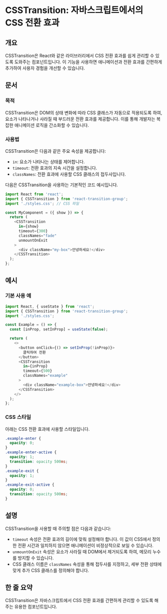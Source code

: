 <!--
Meta Description: # CSSTransition: 자바스크립트에서의 CSS 전환 효과 ## 개요 CSSTransition은 React와 같은 라이브러리에서 CSS 전환 효과를 쉽게 관리할 수 있도록 도와주는 컴포넌트입니다. 이 기능을 사용하면 애니메이션과 전환 효과를 간편하게 추가하여 사...
Meta Keywords: css, csstransition, example, import, react
-->

# CSSTransition: 자바스크립트에서의 CSS 전환 효과

## 개요
CSSTransition은 React와 같은 라이브러리에서 CSS 전환 효과를 쉽게 관리할 수 있도록 도와주는 컴포넌트입니다. 이 기능을 사용하면 애니메이션과 전환 효과를 간편하게 추가하여 사용자 경험을 개선할 수 있습니다.

## 문서
### 목적
CSSTransition은 DOM의 상태 변화에 따라 CSS 클래스가 자동으로 적용되도록 하여, 요소가 나타나거나 사라질 때 부드러운 전환 효과를 제공합니다. 이를 통해 개발자는 복잡한 애니메이션 로직을 간소화할 수 있습니다.

### 사용법
CSSTransition은 다음과 같은 주요 속성을 제공합니다:
- `in`: 요소가 나타나는 상태를 제어합니다.
- `timeout`: 전환 효과의 지속 시간을 설정합니다.
- `classNames`: 전환 효과에 사용할 CSS 클래스의 접두사입니다.

다음은 CSSTransition을 사용하는 기본적인 코드 예시입니다.

```javascript
import React from 'react';
import { CSSTransition } from 'react-transition-group';
import './styles.css'; // CSS 파일

const MyComponent = ({ show }) => {
  return (
    <CSSTransition
      in={show}
      timeout={300}
      classNames="fade"
      unmountOnExit
    >
      <div className="my-box">안녕하세요!</div>
    </CSSTransition>
  );
};
```

## 예시
### 기본 사용 예
```javascript
import React, { useState } from 'react';
import { CSSTransition } from 'react-transition-group';
import './styles.css';

const Example = () => {
  const [inProp, setInProp] = useState(false);

  return (
    <>
      <button onClick={() => setInProp(!inProp)}>
        클릭하여 전환
      </button>
      <CSSTransition
        in={inProp}
        timeout={500}
        classNames="example"
      >
        <div className="example-box">안녕하세요!</div>
      </CSSTransition>
    </>
  );
};
```

### CSS 스타일
아래는 CSS 전환 효과에 사용할 스타일입니다.

```css
.example-enter {
  opacity: 0;
}
.example-enter-active {
  opacity: 1;
  transition: opacity 500ms;
}
.example-exit {
  opacity: 1;
}
.example-exit-active {
  opacity: 0;
  transition: opacity 500ms;
}
```

## 설명
CSSTransition을 사용할 때 주의할 점은 다음과 같습니다:
- `timeout` 속성은 전환 효과의 길이에 맞춰 설정해야 합니다. 이 값이 CSS에서 정의한 전환 시간과 일치하지 않으면 애니메이션이 비정상적으로 보일 수 있습니다.
- `unmountOnExit` 속성은 요소가 사라질 때 DOM에서 제거되도록 하여, 메모리 누수를 방지할 수 있습니다.
- CSS 클래스 이름은 `classNames` 속성을 통해 접두사를 지정하고, 세부 전환 상태에 맞게 추가 CSS 클래스를 정의해야 합니다.

## 한 줄 요약
CSSTransition은 자바스크립트에서 CSS 전환 효과를 간편하게 관리할 수 있도록 해주는 유용한 컴포넌트입니다.